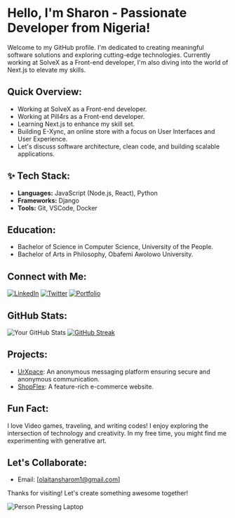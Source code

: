 #  Hello, I'm Sharon - Passionate Developer from Nigeria!

Welcome to my GitHub profile. I'm dedicated to creating meaningful software solutions and exploring cutting-edge technologies. Currently working at SolveX as a Front-end developer, I'm also diving into the world of Next.js to elevate my skills.

##  Quick Overview:

-  Working at SolveX as a Front-end developer.
-  Working at Pill4rs as a Front-end developer.
-  Learning Next.js to enhance my skill set.
-  Building E-Xync, an online store with a focus on User Interfaces and User Experience.
-  Let's discuss software architecture, clean code, and building scalable applications.

## ✨ Tech Stack:

- **Languages:** JavaScript (Node.js, React), Python
- **Frameworks:** Django
- **Tools:** Git, VSCode, Docker

##  Education:

- Bachelor of Science in Computer Science, University of the People.
- Bachelor of Arts in Philosophy, Obafemi Awolowo University.

##  Connect with Me:

[![LinkedIn](https://img.shields.io/badge/-Sharon-blue?style=flat-square&logo=LinkedIn&logoColor=white&link=https://www.linkedin.com/in/sharon-olaitan-3b357223a/)](https://www.linkedin.com/in/sharon-olaitan-3b357223a/)
[![Twitter](https://img.shields.io/badge/-Soul_Sharon-%231DA1F2?style=flat-square&logo=Twitter&logoColor=white&link=https://twitter.com/soul_sharon)](https://twitter.com/soul_sharon)
[![Portfolio](https://img.shields.io/badge/-Portfolio-%23000000?style=flat-square&link=https://sharon-portfolio.vercel.app/)](https://sharon-portfolio.vercel.app/)

##  GitHub Stats:

![Your GitHub Stats](https://github-readme-stats.vercel.app/api?username=SharonSoul&show_icons=true&count_private=true&hide=contribs)
[![GitHub Streak](https://streak-stats.demolab.com/SharonSoul=DenverCoder1)](https://git.io/streak-stats)

##  Projects:

- [UrXpace](https://www.urxpace.online): An anonymous messaging platform ensuring secure and anonymous communication.
- [ShopFlex](https://sharonsoul.github.io/E-commerce/): A feature-rich e-commerce website.

##  Fun Fact:

I love Video games, traveling, and writing codes! I enjoy exploring the intersection of technology and creativity. In my free time, you might find me experimenting with generative art.

##  Let's Collaborate:

-  Email: [olaitansharom1@gmail.com]

Thanks for visiting! Let's create something awesome together! 

![Person Pressing Laptop](https://example.com/path/to/animated_gif.gif)

